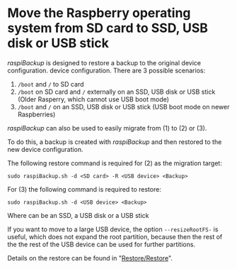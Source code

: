 # Move the Raspberry operating system from SD card to SSD, USB disk or USB stick

*raspiBackup* is designed to restore a backup to the original device configuration.
device configuration. There are 3 possible scenarios:

1. `/boot` and `/` to SD card
2. `/boot` on SD card and `/` externally on an SSD, USB disk or USB stick
   (Older Rasperry, which cannot use USB boot mode)
3. `/boot` and `/` on an SSD, USB disk or USB stick
   (USB boot mode on newer Raspberries)

*raspiBackup* can also be used to easily migrate from (1) to (2) or (3).

To do this, a backup is created with *raspiBackup* and then restored to the new device configuration.

The following restore command is required for (2) as the migration target:

```
sudo raspiBackup.sh -d <SD card> -R <USB device> <Backup>
```

For (3) the following command is required to restore:

```
sudo raspiBackup.sh -d <USB device> <Backup>
```

Where <USB device> can be an SSD, a USB disk or a USB stick


If you want to move to a large USB device, the option
`--resizeRootFS-` is useful, which does not expand the root partition, because then the rest of the
the rest of the USB device can be used for further partitions.

Details on the restore can be found in "[Restore/Restore](restore.md)".


[.status]: translated
[.source]: https://www.linux-tips-and-tricks.de/de/raspibackupcategoried/592-umziehen-des-raspberry-betriebssystems-von-sd-karte-auf-ssd-usb-platte-oder-usb-stick
[.source]: https://www.linux-tips-and-tricks.de/en/raspibackupcategorye/593-migrate-the-raspberry-os-from-sd-card-to-ssd-usb-disk-or-usb-pen-drive

